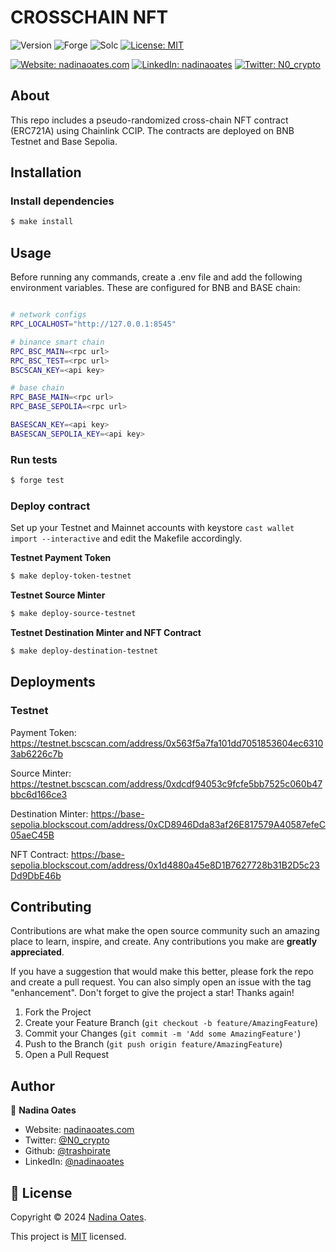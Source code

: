 # CROSSCHAIN NFT

![Version](https://img.shields.io/badge/version-1.0.0-blue.svg?style=for-the-badge)
![Forge](https://img.shields.io/badge/forge-v0.2.0-blue.svg?style=for-the-badge)
![Solc](https://img.shields.io/badge/solc-v0.8.20-blue.svg?style=for-the-badge)
[![License: MIT](https://img.shields.io/github/license/trashpirate/hold-earn.svg?style=for-the-badge)](https://github.com/trashpirate/hold-earn/blob/main/LICENSE)

[![Website: nadinaoates.com](https://img.shields.io/badge/Portfolio-00e0a7?style=for-the-badge&logo=Website)](https://nadinaoates.com)
[![LinkedIn: nadinaoates](https://img.shields.io/badge/LinkedIn-0a66c2?style=for-the-badge&logo=LinkedIn&logoColor=f5f5f5)](https://linkedin.com/in/nadinaoates)
[![Twitter: N0_crypto](https://img.shields.io/badge/@N0_crypto-black?style=for-the-badge&logo=X)](https://twitter.com/N0_crypto)


## About
This repo includes a pseudo-randomized cross-chain NFT contract (ERC721A) using Chainlink CCIP. The contracts are deployed on BNB Testnet and Base Sepolia.

## Installation

### Install dependencies
```bash
$ make install
```

## Usage
Before running any commands, create a .env file and add the following environment variables. These are configured for BNB and BASE chain:
```bash

# network configs
RPC_LOCALHOST="http://127.0.0.1:8545"

# binance smart chain
RPC_BSC_MAIN=<rpc url>
RPC_BSC_TEST=<rpc url>
BSCSCAN_KEY=<api key>

# base chain
RPC_BASE_MAIN=<rpc url>
RPC_BASE_SEPOLIA=<rpc url>

BASESCAN_KEY=<api key>
BASESCAN_SEPOLIA_KEY=<api key>

```

### Run tests
```bash
$ forge test
```

### Deploy contract
Set up your Testnet and Mainnet accounts with keystore ```cast wallet import --interactive``` and edit the Makefile accordingly.

**Testnet Payment Token**  
```bash
$ make deploy-token-testnet
```
**Testnet Source Minter**  
```bash
$ make deploy-source-testnet
```
**Testnet Destination Minter and NFT Contract**  
```bash
$ make deploy-destination-testnet
```

## Deployments

### Testnet
Payment Token:
https://testnet.bscscan.com/address/0x563f5a7fa101dd7051853604ec63103ab6226c7b

Source Minter:
https://testnet.bscscan.com/address/0xdcdf94053c9fcfe5bb7525c060b47bbc6d166ce3

Destination Minter:
https://base-sepolia.blockscout.com/address/0xCD8946Dda83af26E817579A40587efeC05aeC45B

NFT Contract:
https://base-sepolia.blockscout.com/address/0x1d4880a45e8D1B7627728b31B2D5c23Dd9DbE46b


## Contributing

Contributions are what make the open source community such an amazing place to learn, inspire, and create. Any contributions you make are **greatly appreciated**.

If you have a suggestion that would make this better, please fork the repo and create a pull request. You can also simply open an issue with the tag "enhancement".
Don't forget to give the project a star! Thanks again!

1. Fork the Project
2. Create your Feature Branch (`git checkout -b feature/AmazingFeature`)
3. Commit your Changes (`git commit -m 'Add some AmazingFeature'`)
4. Push to the Branch (`git push origin feature/AmazingFeature`)
5. Open a Pull Request

## Author

👤 **Nadina Oates**

* Website: [nadinaoates.com](https://nadinaoates.com)
* Twitter: [@N0\_crypto](https://twitter.com/N0\_crypto)
* Github: [@trashpirate](https://github.com/trashpirate)
* LinkedIn: [@nadinaoates](https://linkedin.com/in/nadinaoates)


## 📝 License

Copyright © 2024 [Nadina Oates](https://github.com/trashpirate).

This project is [MIT](https://github.com/trashpirate/crosschain-nft/blob/master/LICENSE) licensed.




